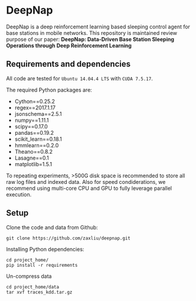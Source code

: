 # DeepNap
DeepNap is a deep reinforcement learning based sleeping control agent for base stations in mobile networks.
This repository is maintained review purpose of our paper: **DeepNap: Data-Driven Base Station Sleeping Operations through Deep Reinforcement Learning**

## Requirements and dependencies
All code are tested for `Ubuntu 14.04.4 LTS` with `CUDA 7.5.17`.

The required Python packages are:
* Cython==0.25.2
* regex==2017.1.17
* jsonschema==2.5.1
* numpy==1.11.1
* scipy==0.17.0
* pandas==0.19.2
* scikit_learn==0.18.1
* hmmlearn==0.2.0
* Theano==0.8.2
* Lasagne==0.1
* matplotlib=1.5.1

To repeating experiments, >500G disk space is recommended to store all raw log files and indexed data. Also for speed condiderations, we recommend using multi-core CPU and GPU to fully leverage parallel execution.

## Setup
Clone the code and data from Github:
```shell
git clone https://github.com/zaxliu/deepnap.git
```
Installing Python dependencies:
```shell
cd project_home/
pip install -r requirements
```
Un-compress data
```shell
cd project_home/data
tar xvf traces_kdd.tar.gz
```
